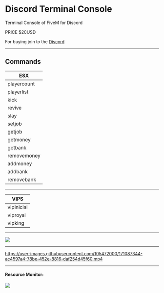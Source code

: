 # Discord Terminal Console
Terminal Console of FiveM for Discord

PRICE $20USD

For buying join to the <a href="https://discord.gg/bJrVfxRBmj">Discord<a>

<hr>

## Commands

| ESX |
|--------------------------|
| playercount |
| playerlist |
| kick |
| revive |
| slay |
| setjob |
| getjob |
| getmoney |
| getbank |
| removemoney |
| addmoney |
| addbank |
| removebank |

<hr>

| VIPS |
|--------------------------|
| vipinicial |
| viproyal |
| vipking |

<hr>

<img src="https://user-images.githubusercontent.com/105472000/171086253-7f9c33e6-3c94-410b-849a-34967b7244bf.png">



<hr>

https://user-images.githubusercontent.com/105472000/171087344-ac4597a4-78be-452e-8816-daf254d45f60.mp4

<hr>

<h4>Resource Monitor: </h4>
<img src="https://user-images.githubusercontent.com/105472000/171087424-8e69746e-1360-4bbd-9ecd-00561361f9f1.png">

